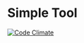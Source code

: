 # Simple Tool

<a href="https://codeclimate.com/github/{{username}}/{{project_name}}">
	<img src="https://api.travis-ci.org/%7B%7Busername%7D%7D/%7B%7Bproject_name%7D%7D.png?branch=%7B%7Bbranch%7D%7D" alt="Code Climate">
</a>



